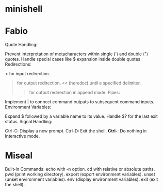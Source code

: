 # minishell


# Fabio
Quote Handling:

Prevent interpretation of metacharacters within single (') and double (") quotes.
Handle special cases like $ expansion inside double quotes.
Redirections:

< for input redirection.
> for output redirection.
<< (heredoc) until a specified delimiter.
>> for output redirection in append mode.
Pipes:

Implement | to connect command outputs to subsequent command inputs.
Environment Variables:

Expand $ followed by a variable name to its value.
Handle $? for the last exit status.
Signal Handling:

Ctrl-C: Display a new prompt.
Ctrl-D: Exit the shell.
**Ctrl-**: Do nothing in interactive mode.

# Miseal
Built-in Commands:
echo with -n option.
cd with relative or absolute paths.
pwd (print working directory).
export (export environment variables).
unset (unset environment variables).
env (display environment variables).
exit (exit the shell).
